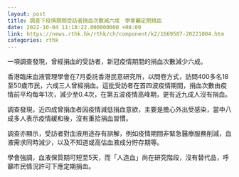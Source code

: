 ```yaml
---
layout: post
title: 調查下疫情期間受訪者捐血次數減六成　學會籲定期捐血
date: 2022-10-04 11:18:22.000000000 +08:00
link: https://news.rthk.hk/rthk/ch/component/k2/1669587-20221004.htm
categories: rthk
---
```


一項調查發現，曾經捐血的受訪者，新冠疫情期間的捐血次數減少六成。

香港臨床血液管理學會在7月委託香港民意研究所，以問卷方式，訪問400多名18至50歲市民，六成三人曾經捐血。這批受訪者在首四波疫情期間，捐血次數由疫情前平均每年1次，減少至0.4次，在第五波疫情高峰期，更有近九成人沒有捐血。

調查發現，近四成曾捐血者因疫情減低捐血意欲，主要是擔心外出受感染，當中八成多人表示疫情緩和後，沒有重拾捐血習慣。

調查亦顯示，受訪者對血液用途存有誤解，例如疫情期間非緊急醫療服務削減，血液需求同時減少，以及不知道或高估血液成分貯存期等。

學會強調，血液保質期可短至5天，而「人造血」尚在研究階段，沒有替代品，呼籲市民情況許可下應定期捐血。
